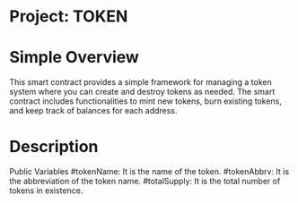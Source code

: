 # Project: TOKEN
# Simple Overview
This smart contract provides a simple framework for managing a token system where you can create and destroy tokens as needed. The smart contract includes functionalities to mint new tokens, burn existing tokens, and keep track of balances for each address.

# Description
Public Variables
#tokenName: It is the name of the token.
#tokenAbbrv: It is the abbreviation of the token name.
#totalSupply: It is the total number of tokens in existence.
